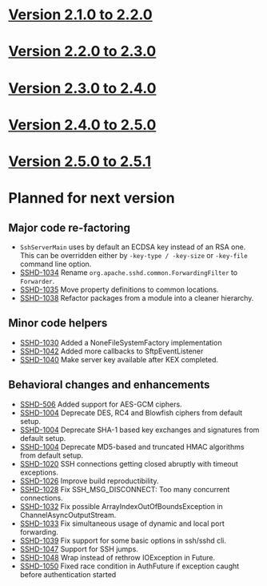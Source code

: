 # [Version 2.1.0 to 2.2.0](./docs/changes/2.2.0.md)

# [Version 2.2.0 to 2.3.0](./docs/changes/2.3.0.md)

# [Version 2.3.0 to 2.4.0](./docs/changes/2.4.0.md)

# [Version 2.4.0 to 2.5.0](./docs/changes/2.5.0.md)

# [Version 2.5.0 to 2.5.1](./docs/changes/2.5.1.md)

# Planned for next version

## Major code re-factoring

* `SshServerMain` uses by default an ECDSA key instead of an RSA one. This can be overridden either by `-key-type / -key-size`
or `-key-file` command line option.
* [SSHD-1034](https://issues.apache.org/jira/browse/SSHD-1034) Rename `org.apache.sshd.common.ForwardingFilter` to `Forwarder`.
* [SSHD-1035](https://issues.apache.org/jira/browse/SSHD-1035) Move property definitions to common locations.
* [SSHD-1038](https://issues.apache.org/jira/browse/SSHD-1038) Refactor packages from a module into a cleaner hierarchy.

## Minor code helpers

* [SSHD-1030](https://issues.apache.org/jira/browse/SSHD-1030) Added a NoneFileSystemFactory implementation
* [SSHD-1042](https://issues.apache.org/jira/browse/SSHD-1042) Added more callbacks to SftpEventListener
* [SSHD-1040](https://issues.apache.org/jira/browse/SSHD-1040) Make server key available after KEX completed.

## Behavioral changes and enhancements

* [SSHD-506](https://issues.apache.org/jira/browse/SSHD-506) Added support for AES-GCM ciphers.
* [SSHD-1004](https://issues.apache.org/jira/browse/SSHD-1004) Deprecate DES, RC4 and Blowfish ciphers from default setup.
* [SSHD-1004](https://issues.apache.org/jira/browse/SSHD-1004) Deprecate SHA-1 based key exchanges and signatures from default setup.
* [SSHD-1004](https://issues.apache.org/jira/browse/SSHD-1004) Deprecate MD5-based and truncated HMAC algorithms from default setup.
* [SSHD-1020](https://issues.apache.org/jira/browse/SSHD-1020) SSH connections getting closed abruptly with timeout exceptions.
* [SSHD-1026](https://issues.apache.org/jira/browse/SSHD-1026) Improve build reproductibility.
* [SSHD-1028](https://issues.apache.org/jira/browse/SSHD-1028) Fix SSH_MSG_DISCONNECT: Too many concurrent connections.
* [SSHD-1032](https://issues.apache.org/jira/browse/SSHD-1032) Fix possible ArrayIndexOutOfBoundsException in ChannelAsyncOutputStream.
* [SSHD-1033](https://issues.apache.org/jira/browse/SSHD-1033) Fix simultaneous usage of dynamic and local port forwarding.
* [SSHD-1039](https://issues.apache.org/jira/browse/SSHD-1039) Fix support for some basic options in ssh/sshd cli.
* [SSHD-1047](https://issues.apache.org/jira/browse/SSHD-1047) Support for SSH jumps.
* [SSHD-1048](https://issues.apache.org/jira/browse/SSHD-1048) Wrap instead of rethrow IOException in Future.
* [SSHD-1050](https://issues.apache.org/jira/browse/SSHD-1050) Fixed race condition in AuthFuture if exception caught before authentication started